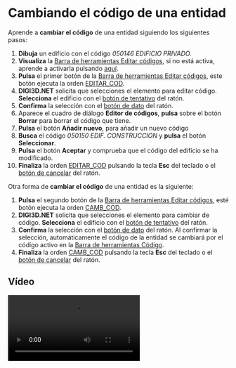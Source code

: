 # Cambiando el código de una entidad

Aprende a **cambiar el código** de una entidad siguiendo los siguientes pasos:

1. **Dibuja** un edificio con el código _050146 EDIFICIO PRIVADO._
2. **Visualiza** la [Barra de herramientas Editar códigos](https://github.com/digi21/docs/tree/7fc627c885c16fb88afc7cc05a6df2a2f4a54563/digi3d-net/primeros-pasos/comenzando-a-utilizar-digi3d.net/comenzando-con-la-ventana-de-dibujo/BarraDeHerramientasEditarCodigos.html), si no está activa, aprende a activarla pulsando [aquí](https://github.com/digi21/docs/tree/7fc627c885c16fb88afc7cc05a6df2a2f4a54563/digi3d-net/primeros-pasos/comenzando-a-utilizar-digi3d.net/comenzando-con-la-ventana-de-dibujo/PresentacionDeBarrasHerramientasBasicas.html).
3. **Pulsa** el primer botón de la [Barra de herramientas Editar códigos](https://github.com/digi21/docs/tree/7fc627c885c16fb88afc7cc05a6df2a2f4a54563/digi3d-net/primeros-pasos/comenzando-a-utilizar-digi3d.net/comenzando-con-la-ventana-de-dibujo/BarraDeHerramientasEditarCodigos.html), este botón ejecuta la orden [EDITAR\_COD](https://github.com/digi21/docs/tree/7fc627c885c16fb88afc7cc05a6df2a2f4a54563/digi3d-net/primeros-pasos/comenzando-a-utilizar-digi3d.net/comenzando-con-la-ventana-de-dibujo/EDITAR_COD.html).
4. **DIGI3D.NET** solicita que selecciones el elemento para editar código. **Selecciona** el edificio con el [botón de tentativo](cambiando-codigo-entidad.md) del ratón.
5. **Confirma** la selección con el [botón de dato](cambiando-codigo-entidad.md) del ratón.
6. Aparece el cuadro de diálogo **Editor de códigos**, **pulsa** sobre el botón **Borrar** para borrar el código que tiene.
7. **Pulsa** el botón **Añadir nuevo**, para añadir un nuevo código
8. **Busca** el código _050150 EDIF. CONSTRUCCION_ y **pulsa** el botón **Seleccionar**.
9. **Pulsa** el botón **Aceptar** y comprueba que el código del edificio se ha modificado.
10. **Finaliza** la orden [EDITAR\_COD](https://github.com/digi21/docs/tree/7fc627c885c16fb88afc7cc05a6df2a2f4a54563/digi3d-net/primeros-pasos/comenzando-a-utilizar-digi3d.net/comenzando-con-la-ventana-de-dibujo/EDITAR_COD.html) pulsando la tecla **Esc** del teclado o el [botón de cancelar](cambiando-codigo-entidad.md) del ratón.

Otra forma de **cambiar el código** de una entidad es la siguiente:

1. **Pulsa** el segundo botón de la [Barra de herramientas Editar códigos](https://github.com/digi21/docs/tree/7fc627c885c16fb88afc7cc05a6df2a2f4a54563/digi3d-net/primeros-pasos/comenzando-a-utilizar-digi3d.net/comenzando-con-la-ventana-de-dibujo/BarraDeHerramientasEditarCodigos.html), esté botón ejecuta la orden [CAMB\_COD](https://github.com/digi21/docs/tree/7fc627c885c16fb88afc7cc05a6df2a2f4a54563/digi3d-net/primeros-pasos/comenzando-a-utilizar-digi3d.net/comenzando-con-la-ventana-de-dibujo/CAMB_COD.html).
2. **DIGI3D.NET** solicita que selecciones el elemento para cambiar de código. **Selecciona** el edificio con el [botón de tentativo](cambiando-codigo-entidad.md) del ratón.
3. **Confirma** la selección con el [botón de dato](cambiando-codigo-entidad.md) del ratón. Al confirmar la selección, automáticamente el código de la entidad se cambiará por el código activo en la [Barra de herramientas Código](https://github.com/digi21/docs/tree/7fc627c885c16fb88afc7cc05a6df2a2f4a54563/digi3d-net/primeros-pasos/comenzando-a-utilizar-digi3d.net/comenzando-con-la-ventana-de-dibujo/BarraDeHerramientasCodigo.html).
4. **Finaliza** la orden [CAMB\_COD](https://github.com/digi21/docs/tree/7fc627c885c16fb88afc7cc05a6df2a2f4a54563/digi3d-net/primeros-pasos/comenzando-a-utilizar-digi3d.net/comenzando-con-la-ventana-de-dibujo/CAMB_COD.html) pulsando la tecla **Esc** del teclado o el [botón de cancelar](cambiando-codigo-entidad.md) del ratón.

## Vídeo

<video controls>
    <source src="https://digi21.blob.core.windows.net/videos-ayuda/Cambiando%20el%20codigo%20de%20una%20entidad%20existente.mp4" type="video/mp4">
</video>

